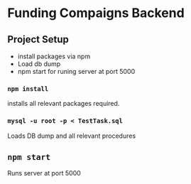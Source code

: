 # Funding Compaigns Backend

## Project Setup
- install packages via npm
- Load db dump
- npm start for runing server at port 5000

### `npm install`
installs all relevant packages required.

### `mysql -u root -p < TestTask.sql`
Loads DB dump and all relevant procedures

## `npm start`
Runs server at port 5000
